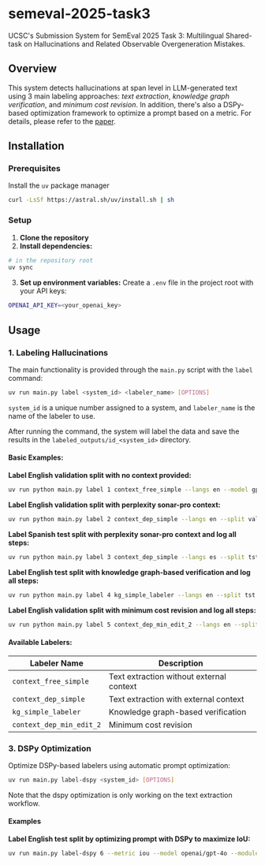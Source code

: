 # semeval-2025-task3
UCSC's Submission System for SemEval 2025 Task 3: Multilingual Shared-task on Hallucinations and Related Observable Overgeneration Mistakes.

## Overview

This system detects hallucinations at span level in LLM-generated text using 3 main labeling approaches: _text extraction_, _knowledge graph verification_, and _minimum cost revision_. In addition, there's also a DSPy-based optimization framework to optimize a prompt based on a metric. For details, please refer to the [paper](https://arxiv.org/pdf/2505.03030).

## Installation

### Prerequisites
Install the `uv` package manager
```bash
curl -LsSf https://astral.sh/uv/install.sh | sh
```

### Setup

1. **Clone the repository**
2. **Install dependencies:**
```bash
# in the repository root
uv sync
```

3. **Set up environment variables:**
Create a `.env` file in the project root with your API keys:
```bash
OPENAI_API_KEY=<your_openai_key>
```

## Usage

### 1. Labeling Hallucinations

The main functionality is provided through the `main.py` script with the `label` command:

```bash
uv run main.py label <system_id> <labeler_name> [OPTIONS]
```
`system_id` is a unique number assigned to a system, and `labeler_name` is the name of the labeler to use.

After running the command, the system will label the data and save the results in the `labeled_outputs/id_<system_id>` directory.

#### Basic Examples:

**Label English validation split with no context provided:**
```bash
uv run python main.py label 1 context_free_simple --langs en --model gpt-4o-mini --prompt-id p1 --split val
```

**Label English validation split with perplexity sonar-pro context:**
```bash
uv run python main.py label 2 context_dep_simple --langs en --split val --model gpt-4o-mini --prompt-id p3 --context-dir data/context/en-val.v2_perplexity-sonar-pro
```

**Label Spanish test split with perplexity sonar-pro context and log all steps:**
```bash
uv run python main.py label 3 context_dep_simple --langs es --split tst --model gpt-4o-mini --prompt-id p3 --context-dir data/context/es-tst.v1_perplexity-sonar-pro --logging
```

**Label English test split with knowledge graph-based verification and log all steps:**
```bash
uv run python main.py label 4 kg_simple_labeler --langs en --split tst --model gpt-4o-mini --prompt-id p1 --context-dir data/context/en-tst.v1_kg_simple_labeler --logging
```

**Label English validation split with minimum cost revision and log all steps:**
```bash
uv run python main.py label 5 context_dep_min_edit_2 --langs en --split val --model o1 --context-dir data/context/en-val.v2_perplexity-sonar-pro --logging
```

#### Available Labelers:

| Labeler Name | Description |
|--------------|-------------|
| `context_free_simple` | Text extraction without external context |
| `context_dep_simple` | Text extraction with external context |
| `kg_simple_labeler` | Knowledge graph-based verification |
| `context_dep_min_edit_2` | Minimum cost revision |


### 3. DSPy Optimization

Optimize DSPy-based labelers using automatic prompt optimization:
```bash
uv run main.py label-dspy <system_id> [OPTIONS]
```
Note that the dspy optimization is only working on the text extraction workflow.

#### Examples
**Label English test split by optimizing prompt with DSPy to maximize IoU:**

```bash
uv run main.py label-dspy 6 --metric iou --model openai/gpt-4o --module cot --optim mipro --split tst --context-dir data/context/en-tst.v1_perplexity-sonar-pro
```
